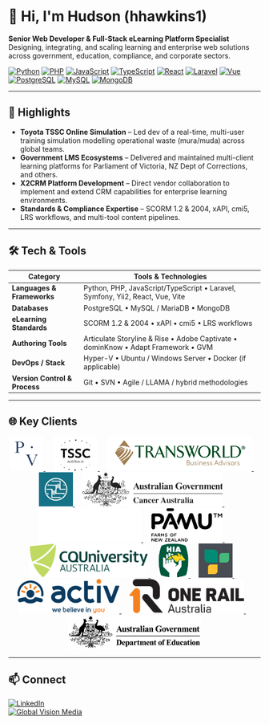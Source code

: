 # 👋 Hi, I'm Hudson (hhawkins1)

**Senior Web Developer & Full-Stack eLearning Platform Specialist**  
Designing, integrating, and scaling learning and enterprise web solutions across government, education, compliance, and corporate sectors.

[![Python](https://img.shields.io/badge/Python-3776AB?logo=python&logoColor=white)]() 
[![PHP](https://img.shields.io/badge/PHP-777BB4?logo=php&logoColor=white)]() 
[![JavaScript](https://img.shields.io/badge/JavaScript-F7DF1E?logo=javascript&logoColor=black)]() 
[![TypeScript](https://img.shields.io/badge/TypeScript-3178C6?logo=typescript&logoColor=white)]() 
[![React](https://img.shields.io/badge/React-20232A?logo=react&logoColor=61DAFB)]() 
[![Laravel](https://img.shields.io/badge/Laravel-FF2D20?logo=laravel&logoColor=white)]() 
[![Vue](https://img.shields.io/badge/Vue-4FC08D?logo=vue.js&logoColor=white)]() 
[![PostgreSQL](https://img.shields.io/badge/PostgreSQL-336791?logo=postgresql&logoColor=white)]() 
[![MySQL](https://img.shields.io/badge/MySQL-4479A1?logo=mysql&logoColor=white)]() 
[![MongoDB](https://img.shields.io/badge/MongoDB-47A248?logo=mongodb&logoColor=white)]() 

---

## 🚀 Highlights
- **Toyota TSSC Online Simulation** – Led dev of a real-time, multi-user training simulation modelling operational waste (mura/muda) across global teams.
- **Government LMS Ecosystems** – Delivered and maintained multi-client learning platforms for Parliament of Victoria, NZ Dept of Corrections, and others.
- **X2CRM Platform Development** – Direct vendor collaboration to implement and extend CRM capabilities for enterprise learning environments.
- **Standards & Compliance Expertise** – SCORM 1.2 & 2004, xAPI, cmi5, LRS workflows, and multi-tool content pipelines.

---

## 🛠 Tech & Tools

| Category               | Tools & Technologies                                                          |
|------------------------|--------------------------------------------------------------------------------|
| **Languages & Frameworks** | Python, PHP, JavaScript/TypeScript • Laravel, Symfony, Yii2, React, Vue, Vite |
| **Databases**          | PostgreSQL • MySQL / MariaDB • MongoDB                                         |
| **eLearning Standards**| SCORM 1.2 & 2004 • xAPI • cmi5 • LRS workflows                                |
| **Authoring Tools**    | Articulate Storyline & Rise • Adobe Captivate • dominKnow • Adapt Framework • GVM |
| **DevOps / Stack**     | Hyper-V • Ubuntu / Windows Server • Docker (if applicable)                     |
| **Version Control & Process** | Git • SVN • Agile / LLAMA / hybrid methodologies                          |

---

## 🌐 Key Clients

<p align="center">
  <!-- Parliament of Victoria -->
  <a href="https://parliament.vic.gov.au" target="_blank" rel="noopener">
    <picture>
      <source media="(prefers-color-scheme: dark)" srcset="https://raw.githubusercontent.com/hhawkins1/.github/ece317e548226c63d4abb1de1084ff39c12cf29c/profile/assets/pov.jpg">
      <img src="https://raw.githubusercontent.com/hhawkins1/.github/ece317e548226c63d4abb1de1084ff39c12cf29c/profile/assets/pov.jpg" alt="Parliament of Victoria" height="68" loading="lazy">
    </picture>
  </a>
  &nbsp;&nbsp;&nbsp;

  <!-- Toyota TSSC -->
  <a href="https://tssc.com.au" target="_blank" rel="noopener">
    <picture>
      <source media="(prefers-color-scheme: dark)" srcset="https://raw.githubusercontent.com/hhawkins1/.github/ece317e548226c63d4abb1de1084ff39c12cf29c/profile/assets/tsscau-logo-old.png">
      <img src="https://raw.githubusercontent.com/hhawkins1/.github/ece317e548226c63d4abb1de1084ff39c12cf29c/profile/assets/tssc-logo-3-1.png" alt="Toyota TSSC" height="68" loading="lazy">
    </picture>
  </a>
  &nbsp;&nbsp;&nbsp;

  <!-- Transworld Business Advisors -->
  <a href="https://tworld.com" target="_blank" rel="noopener">
    <picture>
      <source media="(prefers-color-scheme: dark)" srcset="https://raw.githubusercontent.com/hhawkins1/.github/ece317e548226c63d4abb1de1084ff39c12cf29c/profile/assets/TBALogo_origin.webp">
      <img src="https://raw.githubusercontent.com/hhawkins1/.github/ece317e548226c63d4abb1de1084ff39c12cf29c/profile/assets/TBALogo_origin.webp" alt="Transworld Business Advisors" height="68" loading="lazy">
    </picture>
  </a>
  &nbsp;&nbsp;&nbsp;

  <!-- NZ Department of Corrections -->
  <a href="https://www.corrections.govt.nz" target="_blank" rel="noopener">
    <picture>
      <source media="(prefers-color-scheme: dark)" srcset="https://raw.githubusercontent.com/hhawkins1/.github/ece317e548226c63d4abb1de1084ff39c12cf29c/profile/assets/nzdoc.jpg">
      <img src="https://raw.githubusercontent.com/hhawkins1/.github/ece317e548226c63d4abb1de1084ff39c12cf29c/profile/assets/nzdoc.jpg" alt="NZ Department of Corrections" height="68" loading="lazy">
    </picture>
  </a>
  &nbsp;&nbsp;&nbsp;

  <!-- Cancer Australia -->
  <a href="https://www.canceraustralia.gov.au" target="_blank" rel="noopener">
    <picture>
      <source media="(prefers-color-scheme: dark)" srcset="https://raw.githubusercontent.com/hhawkins1/.github/ece317e548226c63d4abb1de1084ff39c12cf29c/profile/assets/ca-logo.png">
      <img src="https://raw.githubusercontent.com/hhawkins1/.github/ece317e548226c63d4abb1de1084ff39c12cf29c/profile/assets/ca-logo.png" alt="Cancer Australia" height="68" loading="lazy">
    </picture>
  </a>
  &nbsp;&nbsp;&nbsp;

  <!-- Essential Energy -->
  <a href="https://www.essentialenergy.com.au" target="_blank" rel="noopener">
    <picture>
      <source media="(prefers-color-scheme: dark)" srcset="https://raw.githubusercontent.com/hhawkins1/.github/ece317e548226c63d4abb1de1084ff39c12cf29c/profile/assets/ee.svg">
      <img src="https://raw.githubusercontent.com/hhawkins1/.github/ece317e548226c63d4abb1de1084ff39c12cf29c/profile/assets/ee.svg" alt="Essential Energy" height="68" loading="lazy">
    </picture>
  </a>
  &nbsp;&nbsp;&nbsp;

  <!-- Pāmu (Landcorp) -->
  <a href="https://www.pamunewzealand.com" target="_blank" rel="noopener">
    <picture>
      <source media="(prefers-color-scheme: dark)" srcset="https://raw.githubusercontent.com/hhawkins1/.github/ece317e548226c63d4abb1de1084ff39c12cf29c/profile/assets/pamu-light.svg">
      <img src="https://raw.githubusercontent.com/hhawkins1/.github/ece317e548226c63d4abb1de1084ff39c12cf29c/profile/assets/pamu.svg" alt="Pāmu (Landcorp) New Zealand" height="68" loading="lazy">
    </picture>
  </a>
  &nbsp;&nbsp;&nbsp;

  <!-- CQU -->
  <a href="https://www.cqu.edu.au" target="_blank" rel="noopener">
    <picture>
      <source media="(prefers-color-scheme: dark)" srcset="https://raw.githubusercontent.com/hhawkins1/.github/ece317e548226c63d4abb1de1084ff39c12cf29c/profile/assets/cqu-web-logo.svg">
      <img src="https://raw.githubusercontent.com/hhawkins1/.github/ece317e548226c63d4abb1de1084ff39c12cf29c/profile/assets/cqu-web-logo.svg" alt="Central Queensland University (CQU)" height="68" loading="lazy">
    </picture>
  </a>
  &nbsp;&nbsp;&nbsp;

  <!-- HIA -->
  <a href="https://hia.com.au" target="_blank" rel="noopener">
    <picture>
      <source media="(prefers-color-scheme: dark)" srcset="https://raw.githubusercontent.com/hhawkins1/.github/ece317e548226c63d4abb1de1084ff39c12cf29c/profile/assets/hia-logo.svg">
      <img src="https://raw.githubusercontent.com/hhawkins1/.github/ece317e548226c63d4abb1de1084ff39c12cf29c/profile/assets/hia-logo.svg" alt="Housing Industry Association (HIA)" height="68" loading="lazy">
    </picture>
  </a>
  &nbsp;&nbsp;&nbsp;

  <!-- MDA National -->
  <a href="https://www.mdanational.com.au" target="_blank" rel="noopener">
    <picture>
      <source media="(prefers-color-scheme: dark)" srcset="https://raw.githubusercontent.com/hhawkins1/.github/ece317e548226c63d4abb1de1084ff39c12cf29c/profile/assets/mda.png">
      <img src="https://raw.githubusercontent.com/hhawkins1/.github/ece317e548226c63d4abb1de1084ff39c12cf29c/profile/assets/mda.png" alt="MDA National" height="68" loading="lazy">
    </picture>
  </a>
  &nbsp;&nbsp;&nbsp;

  <!-- Activ -->
  <a href="https://www.activ.asn.au" target="_blank" rel="noopener">
    <picture>
      <source media="(prefers-color-scheme: dark)" srcset="https://raw.githubusercontent.com/hhawkins1/.github/ece317e548226c63d4abb1de1084ff39c12cf29c/profile/assets/Activ.jpg">
      <img src="https://raw.githubusercontent.com/hhawkins1/.github/ece317e548226c63d4abb1de1084ff39c12cf29c/profile/assets/Activ.jpg" alt="Activ" height="68" loading="lazy">
    </picture>
  </a>
  &nbsp;&nbsp;&nbsp;

  <!-- One Rail -->
  <a href="https://1rail.com.au" target="_blank" rel="noopener">
    <picture>
      <source media="(prefers-color-scheme: dark)" srcset="https://raw.githubusercontent.com/hhawkins1/.github/ece317e548226c63d4abb1de1084ff39c12cf29c/profile/assets/one-rail-australia.svg">
      <img src="https://raw.githubusercontent.com/hhawkins1/.github/ece317e548226c63d4abb1de1084ff39c12cf29c/profile/assets/one-rail-australia.svg" alt="One Rail Australia" height="68" loading="lazy">
    </picture>
  </a>
  &nbsp;&nbsp;&nbsp;

  <!-- Dept of Education (Vic) -->
  <a href="https://www.education.vic.gov.au" target="_blank" rel="noopener">
    <picture>
      <source media="(prefers-color-scheme: dark)" srcset="https://raw.githubusercontent.com/hhawkins1/.github/ece317e548226c63d4abb1de1084ff39c12cf29c/profile/assets/doe-old.png">
      <img src="https://raw.githubusercontent.com/hhawkins1/.github/ece317e548226c63d4abb1de1084ff39c12cf29c/profile/assets/doe.png" alt="Department of Education (Vic)" height="68" loading="lazy">
    </picture>
  </a>
</p>


---

## 📫 Connect
[![LinkedIn](https://img.shields.io/badge/LinkedIn-0A66C2?logo=linkedin&logoColor=white)](https://www.linkedin.com/in/hudson-hawkins-7a613a18b/)  
[![Global Vision Media](https://img.shields.io/badge/Company-Global%20Vision%20Media-blue)](https://www.globalvision.com.au)
